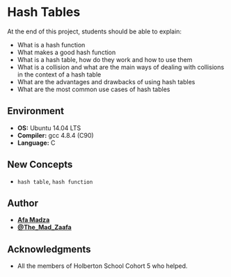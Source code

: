 # Hash Tables
At the end of this project, students should be able to explain:

* What is a hash function
* What makes a good hash function
* What is a hash table, how do they work and how to use them
* What is a collision and what are the main ways of dealing with collisions in the context of a hash table
* What are the advantages and drawbacks of using hash tables
* What are the most common use cases of hash tables

## Environment

* __OS:__ Ubuntu 14.04 LTS
* __Compiler:__ gcc 4.8.4 (C90)
* __Language:__ C

## New Concepts

* ``hash table``, ``hash function``

## Author

* [**Afa Madza**](https://github.com/AfaMadza)
* [**@The_Mad_Zaafa**](https://twitter.com/The_Mad_Zaafa)

## Acknowledgments

* All the members of Holberton School Cohort 5 who helped.